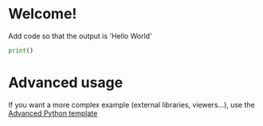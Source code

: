 # Welcome!

Add code so that the output is 'Hello World'

```python runnable
print()
```

# Advanced usage

If you want a more complex example (external libraries, viewers...), use the [Advanced Python template](https://tech.io/select-repo/429)
